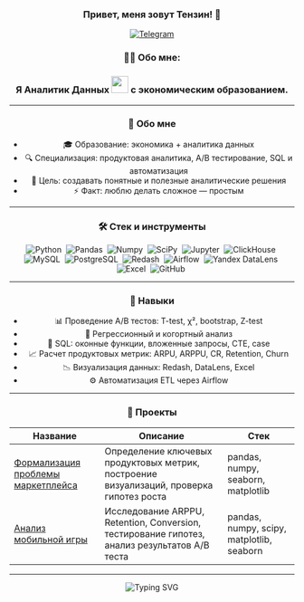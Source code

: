 ### <p align="center">Привет, меня зовут Тензин! 👋</p>

<div align="center">

  <a href="">[![Telegram](https://img.shields.io/badge/-Telegram-27A7E7?style=for-the-badge&logo=telegram)](https://t.me/tkhomv)</a>

### :man_technologist: Обо мне:
<h3 align="center">Я Аналитик Данных <img src="https://media.giphy.com/media/WUlplcMpOCEmTGBtBW/giphy.gif" width="30"> с экономическим образованием.</h3>

---

### 🧠 Обо мне

- 🎓 Образование: экономика + аналитика данных
- 🔍 Специализация: продуктовая аналитика, A/B тестирование, SQL и автоматизация
- 🎯 Цель: создавать понятные и полезные аналитические решения
- ⚡ Факт: люблю делать сложное — простым

---

### 🛠️ Стек и инструменты

<div align="center">
  <img src="https://img.shields.io/badge/Python-white?logo=python&style=for-the-badge" alt="Python"/>&nbsp;
  <img src="https://img.shields.io/badge/Pandas-white?logo=pandas&logoColor=blue&style=for-the-badge" alt="Pandas"/>&nbsp;
  <img src="https://img.shields.io/badge/Numpy-white?logo=numpy&logoColor=blue&style=for-the-badge" alt="Numpy"/>&nbsp;
  <img src="https://img.shields.io/badge/SciPy-white?logo=scipy&style=for-the-badge" alt="SciPy"/>&nbsp;
  <img src="https://img.shields.io/badge/Jupyter-white?logo=Jupyter&style=for-the-badge" alt="Jupyter"/>&nbsp;
  <img src="https://img.shields.io/badge/ClickHouse-white?logo=clickhouse&style=for-the-badge" alt="ClickHouse"/>&nbsp;
  <img src="https://img.shields.io/badge/MySQL-white?logo=mysql&style=for-the-badge" alt="MySQL"/>&nbsp;
  <img src="https://img.shields.io/badge/PostgreSQL-white?logo=postgresql&style=for-the-badge" alt="PostgreSQL"/>&nbsp;
  <img src="https://img.shields.io/badge/Redash-white?logo=redash&style=for-the-badge" alt="Redash"/>&nbsp;
  <img src="https://img.shields.io/badge/Airflow-white?logo=apacheairflow&style=for-the-badge" alt="Airflow"/>&nbsp;
  <img src="https://img.shields.io/badge/DataLens-white?logo=yandex&style=for-the-badge" alt="Yandex DataLens"/>&nbsp;
  <img src="https://img.shields.io/badge/Excel-white?logo=microsoft-excel&logoColor=green&style=for-the-badge" alt="Excel"/>&nbsp;
  <img src="https://img.shields.io/badge/GitHub-white?logo=github&logoColor=black&style=for-the-badge" alt="GitHub"/>&nbsp;
</div>

---

### 🧩 Навыки

- 📊 Проведение A/B тестов: T-test, χ², bootstrap, Z-test
- 🧠 Регрессионный и когортный анализ
- 🧾 SQL: оконные функции, вложенные запросы, CTE, case
- 📈 Расчет продуктовых метрик: ARPU, ARPPU, CR, Retention, Churn
- 📉 Визуализация данных: Redash, DataLens, Excel
- ⚙️ Автоматизация ETL через Airflow

---

### 📂 Проекты

| Название | Описание | Стек |
|----------|----------|------|
| [Формализация проблемы маркетплейса](https://github.com/tkhomv/pa_project) | Определение ключевых продуктовых метрик, построение визуализаций, проверка гипотез роста | pandas, numpy, seaborn, matplotlib |
| [Анализ мобильной игры](https://github.com/tkhomv/project) | Исследование ARPPU, Retention, Conversion, тестирование гипотез, анализ результатов A/B теста | pandas, numpy, scipy, matplotlib, seaborn |

---

<p align="center">
  <img src="https://readme-typing-svg.demolab.com?font=Fira+Code&size=22&pause=1000&center=true&width=435&lines=Спасибо+за+визит!;Буду+рад+обратной+связи+😊" alt="Typing SVG" />
</p>
